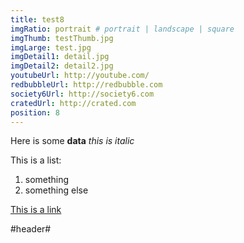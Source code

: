 ```yaml
---
title: test8
imgRatio: portrait # portrait | landscape | square
imgThumb: testThumb.jpg
imgLarge: test.jpg
imgDetail1: detail.jpg
imgDetail2: detail2.jpg
youtubeUrl: http://youtube.com/
redbubbleUrl: http://redbubble.com
society6Url: http://society6.com
cratedUrl: http://crated.com
position: 8
---
```


Here is some **data**
*this is italic*

This is a list:

1. something
1. something else

[This is a link](http://www.darkcoding.net)

#header#